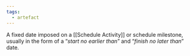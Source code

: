 ```yaml
---
tags:
  - artefact
---
```

A fixed date imposed on a [[Schedule Activity]] or schedule milestone, usually in the form of a “*start no earlier than*” and “*finish no later than*” date.